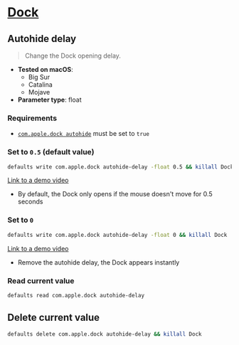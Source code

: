 # [Dock](../readme.md)

## Autohide delay

> Change the Dock opening delay.

- **Tested on macOS**:
  * Big Sur
  * Catalina
  * Mojave
- **Parameter type**: float

### Requirements
- [`com.apple.dock autohide`](../../dock/autohide/readme.md#set-to-true) must be set to `true`

### Set to `0.5` (default value)
```bash
defaults write com.apple.dock autohide-delay -float 0.5 && killall Dock
```
[Link to a demo video](0.5.mp4)
- By default, the Dock only opens if the mouse doesn't move for 0.5 seconds

### Set to `0`
```bash
defaults write com.apple.dock autohide-delay -float 0 && killall Dock
```
[Link to a demo video](0.mp4)
- Remove the autohide delay, the Dock appears instantly

### Read current value
```bash
defaults read com.apple.dock autohide-delay
```

## Delete current value
```bash
defaults delete com.apple.dock autohide-delay && killall Dock
```

